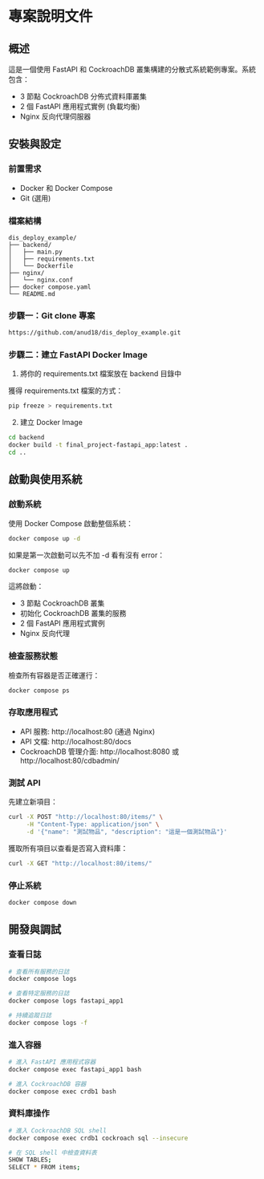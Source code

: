# 專案說明文件

## 概述

這是一個使用 FastAPI 和 CockroachDB 叢集構建的分散式系統範例專案。系統包含：

- 3 節點 CockroachDB 分佈式資料庫叢集
- 2 個 FastAPI 應用程式實例 (負載均衡)
- Nginx 反向代理伺服器

## 安裝與設定

### 前置需求

- Docker 和 Docker Compose
- Git (選用)

### 檔案結構


```
dis_deploy_example/
├── backend/
│   ├── main.py
│   ├── requirements.txt
│   └── Dockerfile
├── nginx/
│   └── nginx.conf
├── docker compose.yaml
└── README.md
```

### 步驟一：Git clone 專案

```bash
https://github.com/anud18/dis_deploy_example.git
```

### 步驟二：建立 FastAPI Docker Image

1. 將你的 requirements.txt 檔案放在 backend 目錄中

獲得 requirements.txt 檔案的方式：
```bash
pip freeze > requirements.txt
```
2. 建立 Docker Image

```bash
cd backend
docker build -t final_project-fastapi_app:latest .
cd ..
```

## 啟動與使用系統

### 啟動系統

使用 Docker Compose 啟動整個系統：

```bash
docker compose up -d
```

如果是第一次啟動可以先不加 -d 看有沒有 error：

```bash 
docker compose up
``` 

這將啟動：
- 3 節點 CockroachDB 叢集
- 初始化 CockroachDB 叢集的服務
- 2 個 FastAPI 應用程式實例
- Nginx 反向代理

### 檢查服務狀態

檢查所有容器是否正確運行：

```bash
docker compose ps
```

### 存取應用程式

- API 服務: http://localhost:80 (通過 Nginx)
- API 文檔: http://localhost:80/docs
- CockroachDB 管理介面: http://localhost:8080 或 http://localhost:80/cdbadmin/

### 測試 API

先建立新項目：
```bash
curl -X POST "http://localhost:80/items/" \
     -H "Content-Type: application/json" \
     -d '{"name": "測試物品", "description": "這是一個測試物品"}'
```

獲取所有項目以查看是否寫入資料庫：
```bash
curl -X GET "http://localhost:80/items/"
```

### 停止系統

```bash
docker compose down
```

## 開發與調試

### 查看日誌

```bash
# 查看所有服務的日誌
docker compose logs

# 查看特定服務的日誌
docker compose logs fastapi_app1

# 持續追蹤日誌
docker compose logs -f
```

### 進入容器

```bash
# 進入 FastAPI 應用程式容器
docker compose exec fastapi_app1 bash

# 進入 CockroachDB 容器
docker compose exec crdb1 bash
```

### 資料庫操作

```bash
# 進入 CockroachDB SQL shell
docker compose exec crdb1 cockroach sql --insecure

# 在 SQL shell 中檢查資料表
SHOW TABLES;
SELECT * FROM items;
```

